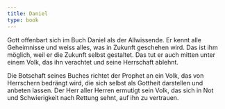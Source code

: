 ```yaml
---
title: Daniel
type: book
---
```


Gott offenbart sich im Buch Daniel als der Allwissende. Er kennt alle Geheimnisse und weiss alles, was in Zukunft geschehen wird. Das ist ihm möglich, weil er die Zukunft selbst gestaltet. Das tut er auch mitten unter einem Volk, das ihn verachtet und seine Herrschaft ablehnt.

Die Botschaft seines Buches richtet der Prophet an ein Volk, das von Herrschern bedrängt wird, die sich selbst als Gottheit darstellen und anbeten lassen. Der Herr aller Herren ermutigt sein Volk, das sich in Not und Schwierigkeit nach Rettung sehnt, auf ihn zu vertrauen.

